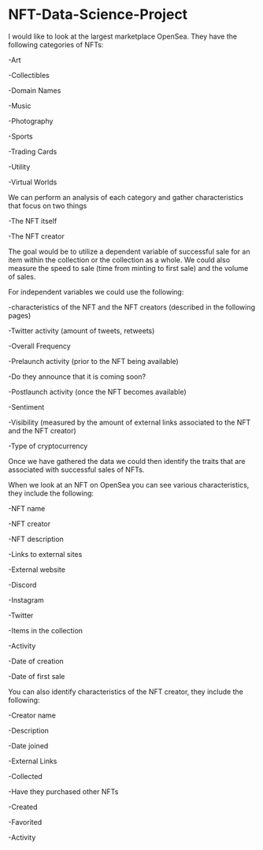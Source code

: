 # NFT-Data-Science-Project
I would like to look at the largest marketplace OpenSea. They have the following categories of NFTs:

  -Art
  
  -Collectibles
  
  -Domain Names
  
  -Music
  
  -Photography
  
  -Sports
  
  -Trading Cards
  
  -Utility
  
  -Virtual Worlds
  
  



We can perform an analysis of each category and gather characteristics that focus on two things


  -The NFT itself
  
  -The NFT creator
  

The goal would be to utilize a dependent variable of successful sale for an item within the collection or the collection as a whole. We could also measure the speed to sale (time from minting to first sale) and the volume of sales. 

For independent variables we could use the following:

  -characteristics of the NFT and the NFT creators (described in the following pages)
  
  -Twitter activity (amount of tweets, retweets)
  
  -Overall Frequency
  
  -Prelaunch activity (prior to the NFT being available)
  
  -Do they announce that it is coming soon?
  
  -Postlaunch activity (once the NFT becomes available)
  
  -Sentiment
  
  -Visibility (measured by the amount of external links associated to the NFT and the NFT creator)
  
  -Type of cryptocurrency
  

Once we have gathered the data we could then identify the traits that are associated with successful sales of NFTs. 

When we look at an NFT on OpenSea you can see various characteristics, they include the following:

 
 -NFT name
  
  
  -NFT creator
  
  -NFT description
  
  -Links to external sites 
  
  -External website
  
  -Discord
  
  -Instagram
  
  -Twitter
  
  -Items in the collection
  
  -Activity
  
  -Date of creation
  
  -Date of first sale
  
 
You can also identify characteristics of the NFT creator, they include the following:

  -Creator name
  
  -Description
  
  -Date joined 
  
  -External Links
  
  -Collected
  
  -Have they purchased other NFTs
  
  -Created
  
  -Favorited
  
  -Activity
  
